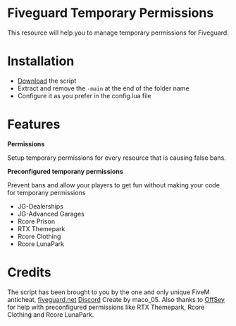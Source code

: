 # Fiveguard Temporary Permissions

This resource will help you to manage temporary permissions for Fiveguard.

# Installation

- [Download](https://github.com/maco05/fiveguard_temporary_permissions/archive/refs/heads/main.zip) the script
- Extract and remove the ```-main``` at the end of the folder name
- Configure it as you prefer in the config.lua file

# Features

**Permissions**

Setup temporary permissions for every resource that is causing false bans.

**Preconfigured temporany permissions**

Prevent bans and allow your players to get fun without making your code for temporany permissions

- JG-Dealerships
- JG-Advanced Garages
- Rcore Prison
- RTX Themepark
- Rcore Clothing
- Rcore LunaPark

# Credits

The script has been brought to you by the one and only unique FiveM anticheat, [fiveguard.net](https://fiveguard.net/) [Discord](https://www.discord.gg/fiveguard) Create by maco_05. Also thanks to [OffSey](https://github.com/OffSey/) for help with preconfigured permissions like RTX Themepark, Rcore Clothing and Rcore LunaPark.
